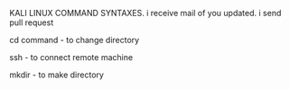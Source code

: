 KALI LINUX COMMAND SYNTAXES.
i receive mail of you updated.
i send pull request

cd command - to change directory

ssh - to connect remote machine

mkdir - to make directory
